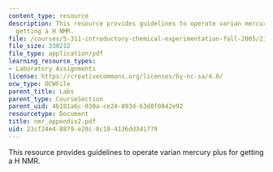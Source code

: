 ```yaml
---
content_type: resource
description: This resource provides guidelines to operate varian mercury plus for
  getting a H NMR.
file: /courses/5-311-introductory-chemical-experimentation-fall-2005/23cf24e48879e28c8c184136dd341779_nmr_appendix2.pdf
file_size: 338212
file_type: application/pdf
learning_resource_types:
- Laboratory Assignments
license: https://creativecommons.org/licenses/by-nc-sa/4.0/
ocw_type: OCWFile
parent_title: Labs
parent_type: CourseSection
parent_uid: 4b181a6c-030a-ce24-893d-63d8f0842e92
resourcetype: Document
title: nmr_appendix2.pdf
uid: 23cf24e4-8879-e28c-8c18-4136dd341779
---
```

This resource provides guidelines to operate varian mercury plus for getting a H NMR.